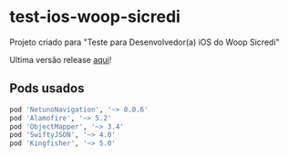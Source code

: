 # test-ios-woop-sicredi
Projeto criado para "Teste para Desenvolvedor(a) iOS do Woop Sicredi"

Ultima versão release [aqui](https://github.com/Wottrich/test-ios-woop-sicredi/tree/1.0.1)!

## Pods usados

```ruby
pod 'NetunoNavigation', '~> 0.0.6'
pod 'Alamofire', '~> 5.2'
pod 'ObjectMapper', '~> 3.4'
pod 'SwiftyJSON', '~> 4.0'
pod 'Kingfisher', '~> 5.0'
```
